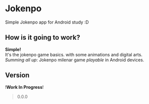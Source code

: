 # Jokenpo
Simple Jokenpo app for Android study :D

## How is it going to work?
**Simple!**<br>
It's the jokenpo game basics. with some animations and digital arts.<br>
_Summing all up_: Jokenpo milenar game _playable_ in Android devices.

## Version
!**Work In Progress**!
> 0.0.0
